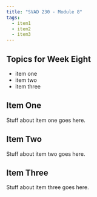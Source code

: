 ```yaml
---
title: "SVAD 230 - Module 8"
tags:
  - item1
  - item2
  - item3
---
```


## Topics for Week Eight

- item one
- item two
- item three

## Item One

Stuff about item one goes here.

## Item Two

Stuff about item two goes here.

## Item Three

Stuff about item three goes here.
